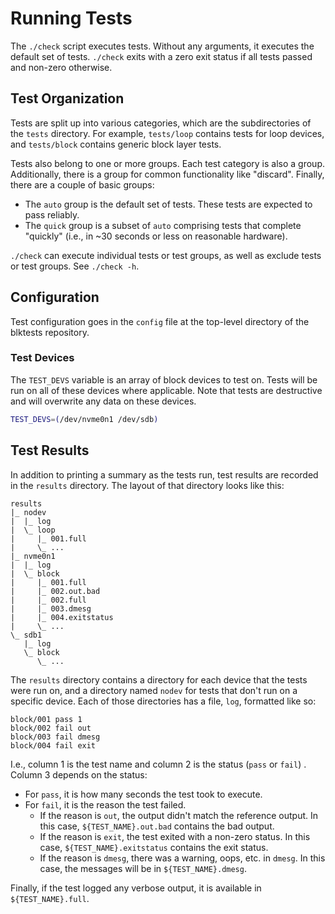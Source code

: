 # Running Tests

The `./check` script executes tests. Without any arguments, it executes the
default set of tests. `./check` exits with a zero exit status if all tests
passed and non-zero otherwise.

## Test Organization

Tests are split up into various categories, which are the subdirectories of the
`tests` directory. For example, `tests/loop` contains tests for loop devices,
and `tests/block` contains generic block layer tests.

Tests also belong to one or more groups. Each test category is also a group.
Additionally, there is a group for common functionality like "discard".
Finally, there are a couple of basic groups:

- The `auto` group is the default set of tests. These tests are expected to
  pass reliably.
- The `quick` group is a subset of `auto` comprising tests that complete
  "quickly" (i.e., in ~30 seconds or less on reasonable hardware).

`./check` can execute individual tests or test groups, as well as exclude tests
or test groups. See `./check -h`.

## Configuration

Test configuration goes in the `config` file at the top-level directory of the
blktests repository.

### Test Devices

The `TEST_DEVS` variable is an array of block devices to test on. Tests will be
run on all of these devices where applicable. Note that tests are destructive
and will overwrite any data on these devices.

```sh
TEST_DEVS=(/dev/nvme0n1 /dev/sdb)
```

## Test Results

In addition to printing a summary as the tests run, test results are recorded
in the `results` directory. The layout of that directory looks like this:

```
results
|_ nodev
|  |_ log
|  \_ loop
|     |_ 001.full
|     \_ ...
|_ nvme0n1
|  |_ log
|  \_ block
|     |_ 001.full
|     |_ 002.out.bad
|     |_ 002.full
|     |_ 003.dmesg
|     |_ 004.exitstatus
|     \_ ...
\_ sdb1
   |_ log
   \_ block
      \_ ...
```

The `results` directory contains a directory for each device that the tests
were run on, and a directory named `nodev` for tests that don't run on a
specific device. Each of those directories has a file, `log`, formatted like
so:

```
block/001 pass 1
block/002 fail out
block/003 fail dmesg
block/004 fail exit
```

I.e., column 1 is the test name and column 2 is the status (`pass` or `fail`) .
Column 3 depends on the status:

- For `pass`, it is how many seconds the test took to execute.
- For `fail`, it is the reason the test failed.
    - If the reason is `out`, the output didn't match the reference output. In
      this case, `${TEST_NAME}.out.bad` contains the bad output.
    - If the reason is `exit`, the test exited with a non-zero status. In this
      case, `${TEST_NAME}.exitstatus` contains the exit status.
    - If the reason is `dmesg`, there was a warning, oops, etc. in `dmesg`. In
      this case, the messages will be in `${TEST_NAME}.dmesg`.

Finally, if the test logged any verbose output, it is available in
`${TEST_NAME}.full`.
